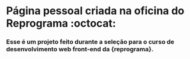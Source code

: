 # Página pessoal criada na oficina do Reprograma :octocat:
### Esse é um projeto feito durante a seleção para o curso de desenvolvimento web front-end da {reprograma}. 
